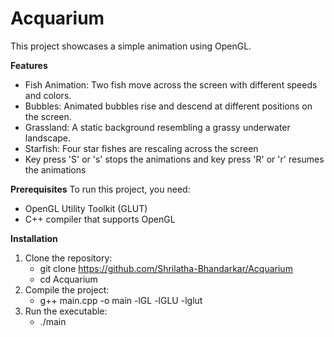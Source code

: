 # Acquarium

This project showcases a simple animation using OpenGL.

**Features**
- Fish Animation: Two fish move across the screen with different speeds and colors.
- Bubbles: Animated bubbles rise and descend at different positions on the screen.
- Grassland: A static background resembling a grassy underwater landscape.
- Starfish: Four star fishes are rescaling across the screen
- Key press 'S' or 's' stops the animations and key press 'R' or 'r' resumes the animations
  
**Prerequisites**
To run this project, you need:
 - OpenGL Utility Toolkit (GLUT)
 - C++ compiler that supports OpenGL

**Installation**
1) Clone the repository:
   - git clone https://github.com/Shrilatha-Bhandarkar/Acquarium
   - cd Acquarium
2) Compile the project:
   - g++ main.cpp -o main -lGL -lGLU -lglut
3) Run the executable:
   - ./main
